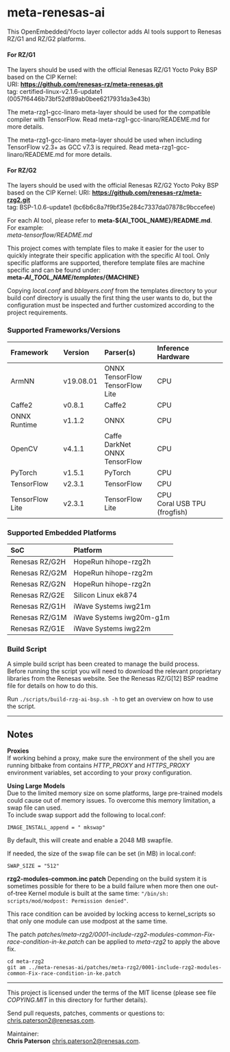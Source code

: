 # meta-renesas-ai #
This OpenEmbedded/Yocto layer collector adds AI tools support to Renesas RZ/G1
and RZ/G2 platforms.

#### For RZ/G1 ####
The layers should be used with the official Renesas RZ/G1 Yocto Poky BSP based
on the CIP Kernel:  
URI: **https://github.com/renesas-rz/meta-renesas.git**  
tag: certified-linux-v2.1.6-update1 (0057f6446b73bf52df89ab0bee6217931da3e43b)

The meta-rzg1-gcc-linaro meta-layer should be used for the compatible
compiler with TensorFlow. Read meta-rzg1-gcc-linaro/READEME.md for more details.

The meta-rzg1-gcc-linaro meta-layer should be used when including TensorFlow
v2.3+ as GCC v7.3 is required. Read meta-rzg1-gcc-linaro/READEME.md for more
details.

#### For RZ/G2 ####
The layers should be used with the official Renesas RZ/G2 Yocto Poky BSP based
on the CIP Kernel:
URI: **https://github.com/renesas-rz/meta-rzg2.git**  
tag: BSP-1.0.6-update1 (bc6b6c8a7f9bf35e284c7337da07878c9bccefee)

For each AI tool, please refer to **meta-${AI\_TOOL\_NAME}/README.md**. For
example:  
*meta-tensorflow/README.md*


This project comes with template files to make it easier for the user to quickly
integrate their specific application with the specific AI tool. Only specific
platforms are supported, therefore template files are machine specific and can
be found under:  
**meta-${AI\_TOOL\_NAME}/templates/${MACHINE}**  


Copying *local.conf* and *bblayers.conf* from the templates directory to your
build conf directory is usually the first thing the user wants to do, but
the configuration must be inspected and further customized according to the
project requirements.

### Supported Frameworks/Versions ###

| Framework       | Version   | Parser(s)                              | Inference Hardware               |
| :-------------- | :-------- | :------------------------------------- | :------------------------------- |
| ArmNN           | v19.08.01 | ONNX<br>TensorFlow<br>TensorFlow Lite  | CPU                              |
| Caffe2          | v0.8.1    | Caffe2                                 | CPU                              |
| ONNX Runtime    | v1.1.2    | ONNX                                   | CPU                              |
| OpenCV          | v4.1.1    | Caffe<br>DarkNet<br>ONNX<br>TensorFlow | CPU                              |
| PyTorch         | v1.5.1    | PyTorch                                | CPU                              |
| TensorFlow      | v2.3.1    | TensorFlow                             | CPU                              |
| TensorFlow Lite | v2.3.1    | TensorFlow Lite                        | CPU<br>Coral USB TPU (frogfish) |

### Supported Embedded Platforms ###

| SoC            | Platform                 |
| :------------- | :----------------------- |
| Renesas RZ/G2H | HopeRun hihope-rzg2h     |
| Renesas RZ/G2M | HopeRun hihope-rzg2m     |
| Renesas RZ/G2N | HopeRun hihope-rzg2n     |
| Renesas RZ/G2E | Silicon Linux ek874      |
| Renesas RZ/G1H | iWave Systems iwg21m     |
| Renesas RZ/G1M | iWave Systems iwg20m-g1m |
| Renesas RZ/G1E | iWave Systems iwg22m     |

### Build Script ###
A simple build script has been created to manage the build process.  
Before running the script you will need to download the relevant proprietary
libraries from the Renesas website. See the Renesas RZ/G[12] BSP readme file for details on how to do this.

Run `./scripts/build-rzg-ai-bsp.sh -h` to get an overview on how to use the
script.

---

## Notes ##
**Proxies**  
If working behind a proxy, make sure the environment of the shell you are
running bitbake from contains *HTTP\_PROXY* and *HTTPS\_PROXY* environment
variables, set according to your proxy configuration.


**Using Large Models**  
Due to the limited memory size on some platforms, large pre-trained models could
cause out of memory issues. To overcome this memory limitation, a swap file can
used.  
To include swap support add the following to local.conf:  
```
IMAGE_INSTALL_append = " mkswap"
```


By default, this will create and enable a 2048 MB swapfile.  


If needed, the size of the swap file can be set (in MB) in local.conf:  
```
SWAP_SIZE = "512"
```

**rzg2-modules-common.inc patch**
Depending on the build system it is sometimes possible for there to be a build
failure when more then one out-of-tree Kernel module is built at the same time:
`"/bin/sh: scripts/mod/modpost: Permission denied"`.

This race condition can be avoided by locking access to kernel_scripts so that
only one module can use modpost at the same time.

The patch *patches/meta-rzg2/0001-include-rzg2-modules-common-Fix-race-condition-in-ke.patch*
can be applied to *meta-rzg2* to apply the above fix.

```
cd meta-rzg2
git am ../meta-renesas-ai/patches/meta-rzg2/0001-include-rzg2-modules-common-Fix-race-condition-in-ke.patch
```

---


This project is licensed under the terms of the MIT license (please see file
*COPYING.MIT* in this directory for further details).


Send pull requests, patches, comments or questions to:  
[chris.paterson2@renesas.com](mailto:chris.paterson2@renesas.com).


Maintainer:  
**Chris Paterson** [chris.paterson2@renesas.com](mailto:chris.paterson2@renesas.com).
